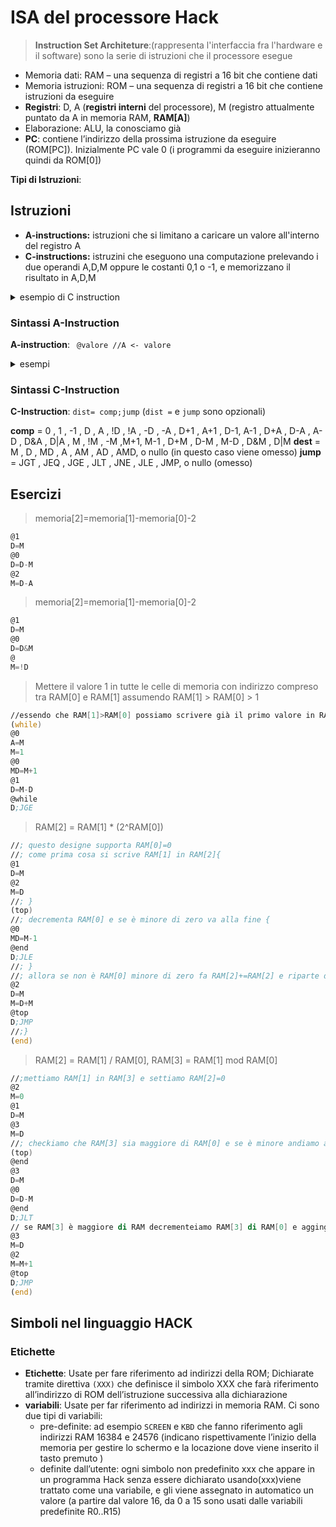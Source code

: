 
# ISA del processore Hack


> **Instruction Set Architeture**:(rappresenta l'interfaccia fra l'hardware e il software) sono la serie di istruzioni che il processore esegue

- Memoria dati: RAM – una sequenza di registri a 16 bit che contiene dati
- Memoria istruzioni: ROM – una sequenza di registri a 16 bit che contiene istruzioni da eseguire
- **Registri**: D, A (**registri interni** del processore), M (registro attualmente puntato da A in memoria RAM, **RAM[A]**) 
- Elaborazione: ALU, la conosciamo già
- **PC**: contiene l’indirizzo della prossima istruzione da eseguire (ROM[PC]). Inizialmente PC vale 0 (i programmi da eseguire inizieranno quindi da ROM[0])

**Tipi di Istruzioni**:

## Istruzioni

- **A-instructions:** istruzioni che si limitano a caricare un valore all'interno del registro A 
- **C-instructions:** istruzini che eseguono una computazione prelevando i due operandi A,D,M oppure le costanti 0,1 o -1, e memorizzano il risultato in A,D,M

<details>
<summary>
esempio di C instruction
</summary>

- Le computazioni che si possono eseguire sono: 0 , 1 , -1 , D , A , !D , !A , -D , -A , D+1 , A+1 , D-1 , A-1 , D+A , D-A , A-D , D&A , D|A , M , !M , -M , M+1 , M-1 , D+M , D-M , M-D , D&M , D|M
- D e A sono i registri interni, M coincide con RAM[A] 
</details>

### Sintassi A-Instruction

**A-instruction**: ` @valore //A <- valore`

<details>
<summary>
esempi
</summary>

Caricare una costante ( D = value)
```asm
@17 // A = 17
D = A // D = 17
```

Caricare un valore da RAM ( D = RAM[A])
```asm
@17 // A = 17
D = M // D = RAM[17]
```


 Selezionare una locazione ROM ( PC = A )
```asm
@17   // A = 17
0;JMP // mette 17 in PC, la prossima
       // istruzione sara’ ROM[17]
```
</details>

### Sintassi C-Instruction

**C-Instruction**: `dist= comp;jump` (`dist =` e `jump` sono opzionali)

**comp** = 0 , 1 , -1 , D , A , !D , !A , -D , -A , D+1 , A+1 , D-1, A-1 , D+A , D-A , A-D , D&A , D|A , M , !M , -M ,M+1, M-1 , D+M , D-M , M-D , D&M , D|M
**dest** = M , D , MD , A , AM , AD , AMD, o nullo (in questo caso viene omesso)
**jump** = JGT , JEQ , JGE , JLT , JNE , JLE , JMP, o nullo (omesso)


## Esercizi



> memoria[2]=memoria[1]-memoria[0]-2
```asm
@1
D=M
@0
D=D-M
@2
M=D-A
```

> memoria[2]=memoria[1]-memoria[0]-2

```asm
@1
D=M
@0
D=D&M
@
M=!D
```

> Mettere il valore 1 in tutte le celle di memoria con indirizzo compreso tra RAM[0] e RAM[1] assumendo RAM[1] > RAM[0] > 1

```asm
//essendo che RAM[1]>RAM[0] possiamo scrivere già il primo valore in RAM[0] e possiamo occupare come vogliamo RAM[0] e RAM[1]
(while)
@0
A=M
M=1
@0
MD=M+1
@1
D=M-D
@while
D;JGE
```

> RAM[2] = RAM[1] * (2^RAM[0])  

```asm
//; questo designe supporta RAM[0]=0
//; come prima cosa si scrive RAM[1] in RAM[2]{
@1
D=M
@2
M=D
//; }
(top)
//; decrementa RAM[0] e se è minore di zero va alla fine {
@0
MD=M-1
@end
D;JLE
//; }
//; allora se non è RAM[0] minore di zero fa RAM[2]+=RAM[2] e riparte dal check e decremtnto{
@2
D=M
M=D+M
@top
D;JMP
//;}
(end)
```
> RAM[2] = RAM[1] / RAM[0], RAM[3] = RAM[1] mod RAM[0] 

```asm
//;mettiamo RAM[1] in RAM[3] e settiamo RAM[2]=0
@2
M=0
@1
D=M
@3
M=D
//; checkiamo che RAM[3] sia maggiore di RAM[0] e se è minore andiamo a end
(top)
@end
@3
D=M
@0
D=D-M
@end
D;JLT
// se RAM[3] è maggiore di RAM decrementeiamo RAM[3] di RAM[0] e aggingiamo uno a RAM[2]
@3
M=D
@2
M=M+1
@top
D;JMP
(end)

```

## Simboli nel linguaggio HACK

### Etichette


- **Etichette**: Usate per fare riferimento ad indirizzi della ROM; Dichiarate tramite direttiva `(XXX)` che definisce il simbolo XXX che farà riferimento all’indirizzo di ROM dell’istruzione successiva alla dichiarazione
- **variabili**: Usate per far riferimento ad indirizzi in memoria RAM. Ci sono due tipi di variabili:
    - pre-definite: ad esempio `SCREEN` e `KBD` che fanno riferimento agli indirizzi RAM 16384 e 24576 (indicano rispettivamente l’inizio della memoria per gestire lo schermo e la locazione dove viene inserito il tasto premuto )
    - definite dall’utente: ogni simbolo non predefinito xxx che appare in un programma Hack senza essere dichiarato usando(xxx)viene trattato come una variabile, e gli viene assegnato in automatico un valore (a partire dal valore 16, da 0 a 15 sono usati dalle variabili predefinite R0..R15)
    
